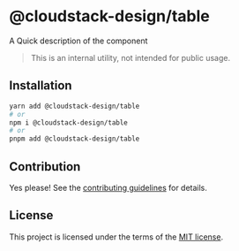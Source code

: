 # @cloudstack-design/table

A Quick description of the component

> This is an internal utility, not intended for public usage.

## Installation

```sh
yarn add @cloudstack-design/table
# or
npm i @cloudstack-design/table
# or
pnpm add @cloudstack-design/table
```

## Contribution

Yes please! See the
[contributing guidelines](https://github.com/cloudstack-tech/cloudstack-design/blob/master/CONTRIBUTING.md)
for details.

## License

This project is licensed under the terms of the
[MIT license](https://github.com/cloudstack-tech/cloudstack-design/blob/master/LICENSE).